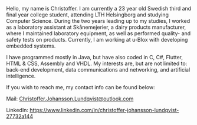 Hello, my name is Christoffer.
I am currently a 23 year old Swedish third and final year college student, attending LTH Helsingborg and studying Computer Science. During the two years leading up to my studies,
I worked as a laboratory assistant at Skånemejerier, a dairy products manufacturer, where I maintained laboratory equipment, as well as performed quality- and safety tests on products. Currently, I am working at u-Blox with developing embedded systems.

I have programmed mostly in Java, but have also coded in C, C#, Flutter, HTML & CSS, Assembly and VHDL. My interests are, but are not limited to: back-end development, data communications and networking, and artificial intelligence.

If you wish to reach me, my contact info can be found below:

Mail: Christoffer.Johansson.Lundqvist@outlook.com

LinkedIn: https://www.linkedin.com/in/christoffer-johansson-lundqvist-27732a144
